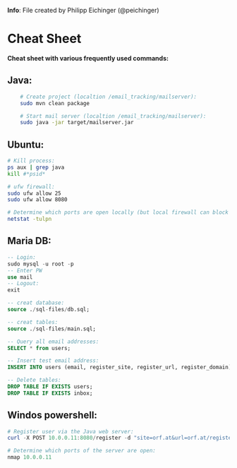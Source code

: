 **Info**: File created by Philipp Eichinger (@peichinger)

# Cheat Sheet
**Cheat sheet with various frequently used commands:**

## Java:
```bash
    # Create project (localtion /email_tracking/mailserver):
    sudo mvn clean package

    # Start mail server (localtion /email_tracking/mailserver):
    sudo java -jar target/mailserver.jar
```

## Ubuntu:
```bash
# Kill process:
ps aux | grep java
kill #*psid*

# ufw firewall:
sudo ufw allow 25
sudo ufw allow 8080

# Determine which ports are open locally (but local firewall can block them):
netstat -tulpn
```

## Maria DB:
```sql
-- Login:
sudo mysql -u root -p
-- Enter PW
use mail
-- Logout:
exit

-- creat database:
source ./sql-files/db.sql;

-- creat tables:
source ./sql-files/main.sql;

-- Query all email addresses:
SELECT * from users;

-- Insert test email address:
INSERT INTO users (email, register_site, register_url, register_domain) values('test@mail.eichinger-edv.at', 'test', 'test', 'test');

-- Delete tables:
DROP TABLE IF EXISTS users;
DROP TABLE IF EXISTS inbox;
```

## Windos powershell:
```powershell
# Register user via the Java web server:
curl -X POST 10.0.0.11:8080/register -d "site=orf.at&url=orf.at/registernewuser"

# Determine which ports of the server are open:
nmap 10.0.0.11
```